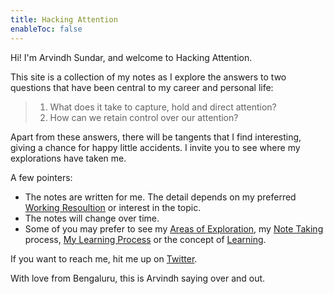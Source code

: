 ```yaml
---
title: Hacking Attention
enableToc: false
---
```


Hi! I'm Arvindh Sundar, and welcome to Hacking Attention.

This site is a collection of my notes as I explore the answers to two questions that have been central to my career and personal life:

> 1. What does it take to capture, hold and direct attention?
> 2. How can we retain control over our attention?

Apart from these answers, there will be tangents that I find interesting, giving a chance for happy little accidents. I invite you to see where my explorations have taken me.

A few pointers:
- The notes are written for me. The detail depends on my preferred [Working Resoultion](Working%20Resoultion.md) or interest in the topic.
- The notes will change over time.
- Some of you may prefer to see my [Areas of Exploration](Areas%20of%20Exploration.md), my [Note Taking](Note%20Taking.md) process, [My Learning Process](My%20Learning%20Process.md) or the concept of [Learning](Learning.md).

If you want to reach me, hit me up on [Twitter](https://twitter.com/arvindhsundar).

With love from Bengaluru, this is Arvindh saying over and out.